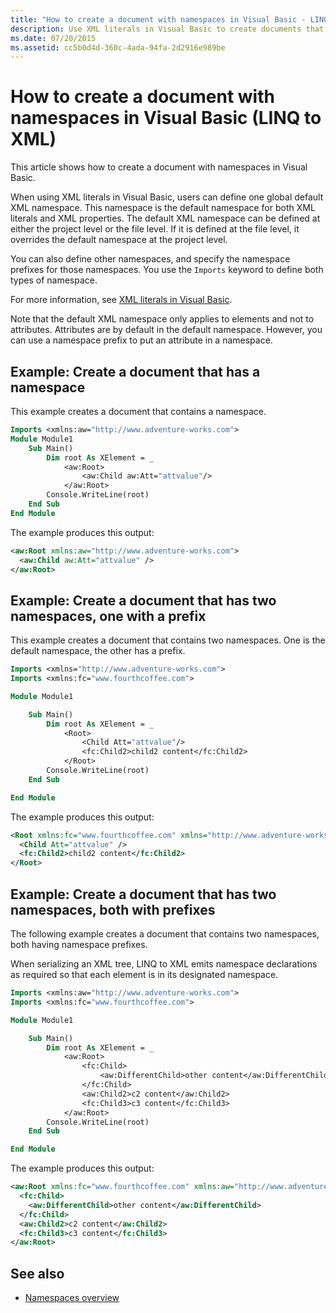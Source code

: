 ```yaml
---
title: "How to create a document with namespaces in Visual Basic - LINQ to XML"
description: Use XML literals in Visual Basic to create documents that have default namespaces or namespaces with a prefix.
ms.date: 07/20/2015
ms.assetid: cc5b0d4d-360c-4ada-94fa-2d2916e989be
---
```


# How to create a document with namespaces in Visual Basic (LINQ to XML)

This article shows how to create a document with namespaces in Visual Basic.

When using XML literals in Visual Basic, users can define one global default XML namespace. This namespace is the default namespace for both XML literals and XML properties. The default XML namespace can be defined at either the project level or the file level. If it is defined at the file level, it overrides the default namespace at the project level.

You can also define other namespaces, and specify the namespace prefixes for those namespaces. You use the `Imports` keyword to define both types of namespace.

For more information, see [XML literals in Visual Basic](xml-literals.md).

Note that the default XML namespace only applies to elements and not to attributes. Attributes are by default in the default namespace. However, you can use a namespace prefix to put an attribute in a namespace.

## Example: Create a document that has a namespace

This example creates a document that contains a namespace.

```vb
Imports <xmlns:aw="http://www.adventure-works.com">
Module Module1
    Sub Main()
        Dim root As XElement = _
            <aw:Root>
                <aw:Child aw:Att="attvalue"/>
            </aw:Root>
        Console.WriteLine(root)
    End Sub
End Module
```

The example produces this output:

```xml
<aw:Root xmlns:aw="http://www.adventure-works.com">
  <aw:Child aw:Att="attvalue" />
</aw:Root>
```

## Example: Create a document that has two namespaces, one with a prefix

This example creates a document that contains two namespaces. One is the default namespace, the other has a prefix.

```vb
Imports <xmlns="http://www.adventure-works.com">
Imports <xmlns:fc="www.fourthcoffee.com">

Module Module1

    Sub Main()
        Dim root As XElement = _
            <Root>
                <Child Att="attvalue"/>
                <fc:Child2>child2 content</fc:Child2>
            </Root>
        Console.WriteLine(root)
    End Sub

End Module
```

The example produces this output:

```xml
<Root xmlns:fc="www.fourthcoffee.com" xmlns="http://www.adventure-works.com">
  <Child Att="attvalue" />
  <fc:Child2>child2 content</fc:Child2>
</Root>
```

## Example: Create a document that has two namespaces, both with prefixes

The following example creates a document that contains two namespaces, both having namespace prefixes.

When serializing an XML tree, LINQ to XML emits namespace declarations as required so that each element is in its designated namespace.

```vb
Imports <xmlns:aw="http://www.adventure-works.com">
Imports <xmlns:fc="www.fourthcoffee.com">

Module Module1

    Sub Main()
        Dim root As XElement = _
            <aw:Root>
                <fc:Child>
                    <aw:DifferentChild>other content</aw:DifferentChild>
                </fc:Child>
                <aw:Child2>c2 content</aw:Child2>
                <fc:Child3>c3 content</fc:Child3>
            </aw:Root>
        Console.WriteLine(root)
    End Sub

End Module
```

The example produces this output:

```xml
<aw:Root xmlns:fc="www.fourthcoffee.com" xmlns:aw="http://www.adventure-works.com">
  <fc:Child>
    <aw:DifferentChild>other content</aw:DifferentChild>
  </fc:Child>
  <aw:Child2>c2 content</aw:Child2>
  <fc:Child3>c3 content</fc:Child3>
</aw:Root>
```

## See also

- [Namespaces overview](namespaces-overview.md)
